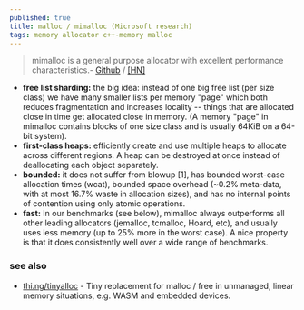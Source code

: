 ```yaml
---
published: true
title: malloc / mimalloc (Microsoft research)
tags: memory allocator c++-memory malloc
---
```

> mimalloc is a general purpose allocator with excellent performance characteristics.- [Github](https://github.com/microsoft/mimalloc) / [\[HN\]](https://news.ycombinator.com/item?id=20249743)

- **free list sharding:** the big idea: instead of one big free list (per size class) we have many smaller lists per memory "page" which both reduces fragmentation and increases locality -- things that are allocated close in time get allocated close in memory. (A memory "page" in mimalloc contains blocks of one size class and is usually 64KiB on a 64-bit system).
- **first-class heaps:** efficiently create and use multiple heaps to allocate across different regions. A heap can be destroyed at once instead of deallocating each object separately.
- **bounded:** it does not suffer from blowup [1], has bounded worst-case allocation times (wcat), bounded space overhead (~0.2% meta-data, with at most 16.7% waste in allocation sizes), and has no internal points of contention using only atomic operations.
- **fast:** In our benchmarks (see below), mimalloc always outperforms all other leading allocators (jemalloc, tcmalloc, Hoard, etc), and usually uses less memory (up to 25% more in the worst case). A nice property is that it does consistently well over a wide range of benchmarks.

### see also
- [thi.ng/tinyalloc](https://github.com/thi-ng/tinyalloc#thingtinyalloc) - Tiny replacement for malloc / free in unmanaged, linear memory situations, e.g. WASM and embedded devices.
